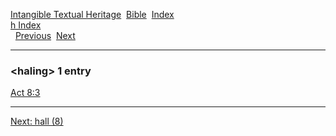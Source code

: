 [Intangible Textual Heritage](../../index)  [Bible](../index) 
[Index](index)   
[h Index](_h_)  
  [Previous](c05055)  [Next](c05057) 

------------------------------------------------------------------------

### &lt;haling&gt; 1 entry

[Act 8:3](../kjv/act008.htm#003)  

------------------------------------------------------------------------

[Next: hall (8)](c05057)
